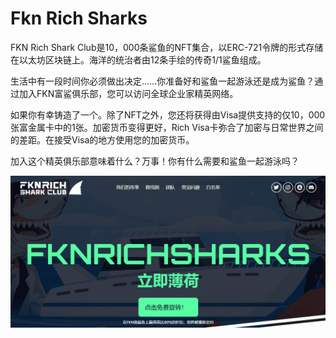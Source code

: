 # Fkn Rich Sharks

FKN Rich Shark Club是10，000条鲨鱼的NFT集合，以ERC-721令牌的形式存储在以太坊区块链上。海洋的统治者由12条手绘的传奇1/1鲨鱼组成。

生活中有一段时间你必须做出决定......你准备好和鲨鱼一起游泳还是成为鲨鱼？通过加入FKN富鲨俱乐部，您可以访问全球企业家精英网络。

如果你有幸铸造了一个。除了NFT之外，您还将获得由Visa提供支持的仅10，000张富金属卡中的1张。加密货币变得更好，Rich Visa卡弥合了加密与日常世界之间的差距。在接受Visa的地方使用您的加密货币。

加入这个精英俱乐部意味着什么？万事！你有什么需要和鲨鱼一起游泳吗？

![Fkn Rich Sharks](23.png)
